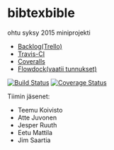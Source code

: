 # bibtexbible
ohtu syksy 2015 miniprojekti

* [Backlog(Trello)](https://trello.com/b/VGq3K1EW/bitexbible)
* [Travis-CI](https://travis-ci.org/ohtu/bibtexbible)
* [Coveralls](https://coveralls.io/github/ohtu/bibtexbible)
* [Flowdock(vaatii tunnukset)](https://www.flowdock.com/app/miniprojekti/bibtexbible)

[![Build Status](https://travis-ci.org/ohtu/bibtexbible.svg?branch=master)](https://travis-ci.org/ohtu/bibtexbible)
[![Coverage Status](https://coveralls.io/repos/ohtu/bibtexbible/badge.svg?branch=master&service=github)](https://coveralls.io/github/ohtu/bibtexbible?branch=master)

Tiimin jäsenet:
* Teemu Koivisto
* Atte Juvonen
* Jesper Ruuth
* Eetu Mattila
* Jim Saartia